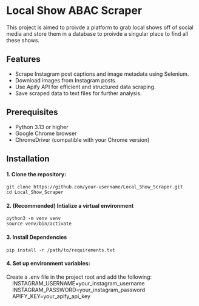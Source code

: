 # Local Show ABAC Scraper

This project is aimed to proivde a platform to grab local shows off of social media and store them in a database to proivde a singular place to find all these shows.

## Features

- Scrape Instagram post captions and image metadata using Selenium.
- Download images from Instagram posts.
- Use Apify API for efficient and structured data scraping.
- Save scraped data to text files for further analysis.

## Prerequisites

- Python 3.13 or higher
- Google Chrome browser
- ChromeDriver (compatible with your Chrome version)

## Installation

#### 1. Clone the repository:

```
git clone https://github.com/your-username/Local_Show_Scraper.git
cd Local_Show_Scraper
```

#### 2. (Recommended) Intialize a virtual environment

```
python3 -m venv venv
source venv/bin/activate
```

#### 3. Install Dependencies

```
pip install -r /path/to/requirements.txt
```

#### 4. Set up environment variables:

Create a .env file in the project root and add the following:
&nbsp;&nbsp;&nbsp;&nbsp;INSTAGRAM_USERNAME=your_instagram_username
&nbsp;&nbsp;&nbsp;&nbsp;INSTAGRAM_PASSWORD=your_instagram_password
&nbsp;&nbsp;&nbsp;&nbsp;APIFY_KEY=your_apify_api_key
